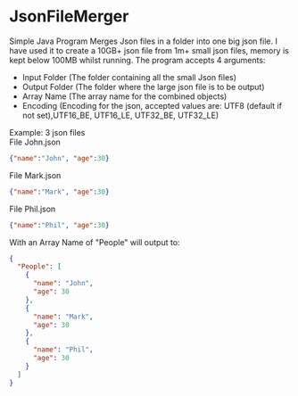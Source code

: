 <h1 class="code-line" data-line-start=0 data-line-end=1 ><a id="JsonFileMerger_0"></a>JsonFileMerger</h1>
Simple Java Program Merges Json files in a folder into one big json file. I have used it to create a 10GB+ json file from 1m+ small json files, memory is kept below 100MB whilst running. The program accepts 4 arguments:
 
- Input Folder (The folder containing all the small Json files)
- Output Folder (The folder where the large json file is to be output)
- Array Name (The array name for the combined objects)
- Encoding (Encoding for the json, accepted values are: UTF8 (default if not set),UTF16_BE, UTF16_LE, UTF32_BE, UTF32_LE)

Example: 3 json files<br>
File John.json
  
  ```json
{"name":"John", "age":30}
  
  ```
File Mark.json
  
  
  ```json
{"name":"Mark", "age":30}
  ```
  
File Phil.json
  
  ```json
{"name":"Phil", "age":30}
```


<p class="has-line-data" data-line-start="17" data-line-end="34">With an Array Name of "People" will output to:<br>



```json
{
  "People": [
    {
      "name": "John",
      "age": 30
    },
    {
      "name": "Mark",
      "age": 30
    },
    {
      "name": "Phil",
      "age": 30
    }
  ]
}
```
